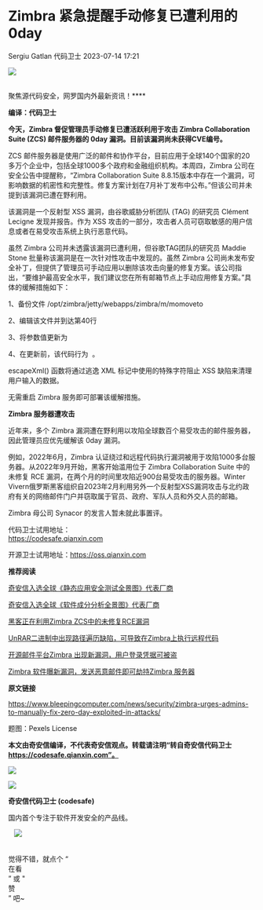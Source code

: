 #  Zimbra 紧急提醒手动修复已遭利用的0day   
Sergiu Gatlan  代码卫士   2023-07-14 17:21  
  
![](https://mmbiz.qpic.cn/mmbiz_gif/Az5ZsrEic9ot90z9etZLlU7OTaPOdibteeibJMMmbwc29aJlDOmUicibIRoLdcuEQjtHQ2qjVtZBt0M5eVbYoQzlHiaw/640?wx_fmt=gif "")  
  
   
聚焦源代码安全，网罗国内外最新资讯！****  
  
**编译：代码卫士**  
  
**今天，Zimbra 督促管理员手动修复已遭活跃利用于攻击 Zimbra Collaboration Suite (ZCS) 邮件服务器的 0day 漏洞。目前该漏洞尚未获得CVE编号。**  
  
ZCS 邮件服务器是使用广泛的邮件和协作平台，目前应用于全球140个国家的20多万个企业中，包括全球1000多个政府和金融组织机构。本周四，Zimbra 公司在安全公告中提醒称，“Zimbra Collaboration Suite 8.8.15版本中存在一个漏洞，可影响数据的机密性和完整性。修复方案计划在7月补丁发布中公布。”但该公司并未提到该漏洞已遭在野利用。  
  
该漏洞是一个反射型 XSS 漏洞，由谷歌威胁分析团队 (TAG) 的研究员 Clément Lecigne 发现并报告。作为 XSS 攻击的一部分，攻击者人员可窃取敏感的用户信息或者在易受攻击系统上执行恶意代码。  
  
虽然 Zimbra 公司并未透露该漏洞已遭利用，但谷歌TAG团队的研究员 Maddie Stone 批量称该漏洞是在一次针对性攻击中发现的。虽然 Zimbra 公司尚未发布安全补丁，但提供了管理员可手动应用以删除该攻击向量的修复方案。该公司指出，“要维护最高安全水平，我们建议您在所有邮箱节点上手动应用修复方案。”具体的缓解措施如下：  
  
1、备份文件 /opt/zimbra/jetty/webapps/zimbra/m/momoveto  
  
2、编辑该文件并到达第40行  
  
3、将参数值更新为 <input name="st" type="hidden" value="${fn:escapeXml(param.st)}"/>  
  
4、在更新前，该代码行为  <input name="st" type="hidden" value="${param.st}"/>。  
  
escapeXml() 函数将通过逃逸 XML 标记中使用的特殊字符阻止 XSS 缺陷来清理用户输入的数据。  
  
无需重启 Zimbra 服务即可部署该缓解措施。  
  
  
**Zimbra 服务器遭攻击**  
  
  
  
近年来，多个 Zimbra 漏洞遭在野利用以攻陷全球数百个易受攻击的邮件服务器，因此管理员应优先缓解该 0day 漏洞。  
  
例如，2022年6月，Zimbra 认证绕过和远程代码执行漏洞被用于攻陷1000多台服务器。从2022年9月开始，黑客开始滥用位于 Zimbra Collaboration Suite 中的未修复 RCE 漏洞，在两个月的时间里攻陷近900台易受攻击的服务器。Winter Vivern俄罗斯黑客组织自2023年2月利用另外一个反射型XSS漏洞攻击与北约政府有关的网络邮件门户并窃取属于官员、政府、军队人员和外交人员的邮箱。  
  
Zimbra 母公司 Synacor 的发言人暂未就此事置评。  
  
  
  
代码卫士试用地址：  
https://codesafe.qianxin.com  
  
开源卫士试用地址：https://oss.qianxin.com  
  
  
  
  
  
  
  
  
  
  
  
  
**推荐阅读**  
  
[奇安信入选全球《静态应用安全测试全景图》代表厂商](http://mp.weixin.qq.com/s?__biz=MzI2NTg4OTc5Nw==&mid=2247516678&idx=1&sn=5b9e480c386161b1e105f9818b2a5a3d&chksm=ea94b36cdde33a7a05cafa9918733669252a02611c222b02bc6e66cbb508ee3fbf748453ee7a&scene=21#wechat_redirect)  
  
  
[奇安信入选全球《软件成分分析全景图》代表厂商](http://mp.weixin.qq.com/s?__biz=MzI2NTg4OTc5Nw==&mid=2247515374&idx=1&sn=8b491039bc40f1e5d4e1b29d8c95f9e7&chksm=ea948d84dde30492f8a6c9953f69dbed1f483b6bc9b4480cab641fbc69459d46bab41cdc4859&scene=21#wechat_redirect)  
  
  
[黑客正在利用Zimbra ZCS中的未修复RCE漏洞](http://mp.weixin.qq.com/s?__biz=MzI2NTg4OTc5Nw==&mid=2247514145&idx=2&sn=de026e7969cb14c915002400434f0be1&chksm=ea94894bdde3005d4a094cd8e5125835831ac95a26d5e5666cca5c1b0300b99ce4e581210d69&scene=21#wechat_redirect)  
  
  
[UnRAR二进制中出现路径遍历缺陷，可导致在Zimbra上执行远程代码](http://mp.weixin.qq.com/s?__biz=MzI2NTg4OTc5Nw==&mid=2247512652&idx=1&sn=1f0239704b1c73ee0e257706adbbdb7b&chksm=ea948326dde30a30d018078b393ff08ad41338fe3d025707bd85876ba4871ec610ccf27fe747&scene=21#wechat_redirect)  
  
  
[开源邮件平台Zimbra 出现新漏洞，用户登录凭据可被盗](http://mp.weixin.qq.com/s?__biz=MzI2NTg4OTc5Nw==&mid=2247512333&idx=3&sn=8b2d3c40a59f28ad4ef19cca4e7de98c&chksm=ea948067dde3097194f650240489cdb2bfb2ee4a852e63ff960607da69af4ddc744d0a0e03d5&scene=21#wechat_redirect)  
  
  
[Zimbra 软件曝新漏洞，发送恶意邮件即可劫持Zimbra 服务器](http://mp.weixin.qq.com/s?__biz=MzI2NTg4OTc5Nw==&mid=2247506589&idx=3&sn=25f25b69bdec8f2533fce73ac56f0a5e&chksm=ea94ebf7dde362e1241e85a223c49542619a6898cbe740db046c3f938b8c59498d85f6f11fbf&scene=21#wechat_redirect)  
  
  
  
  
**原文链接**  
  
https://www.bleepingcomputer.com/news/security/zimbra-urges-admins-to-manually-fix-zero-day-exploited-in-attacks/  
  
  
题图：Pexels License  
  
  
**本文由奇安信编译，不代表奇安信观点。转载请注明“转自奇安信代码卫士 https://codesafe.qianxin.com”。**  
  
  
  
  
![](https://mmbiz.qpic.cn/mmbiz_jpg/oBANLWYScMSf7nNLWrJL6dkJp7RB8Kl4zxU9ibnQjuvo4VoZ5ic9Q91K3WshWzqEybcroVEOQpgYfx1uYgwJhlFQ/640?wx_fmt=jpeg "")  
  
![](https://mmbiz.qpic.cn/mmbiz_jpg/oBANLWYScMSN5sfviaCuvYQccJZlrr64sRlvcbdWjDic9mPQ8mBBFDCKP6VibiaNE1kDVuoIOiaIVRoTjSsSftGC8gw/640?wx_fmt=jpeg "")  
  
**奇安信代码卫士 (codesafe)**  
  
国内首个专注于软件开发安全的产品线。  
  
   ![](https://mmbiz.qpic.cn/mmbiz_gif/oBANLWYScMQ5iciaeKS21icDIWSVd0M9zEhicFK0rbCJOrgpc09iaH6nvqvsIdckDfxH2K4tu9CvPJgSf7XhGHJwVyQ/640?wx_fmt=gif "")  
  
   
觉得不错，就点个 “  
在看  
” 或 "  
赞  
” 吧~  
  
